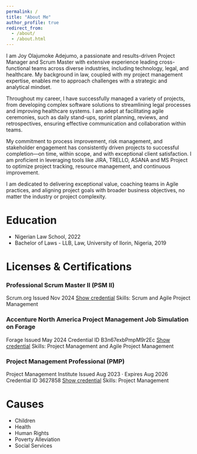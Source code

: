 ```yaml
---
permalink: /
title: "About Me"
author_profile: true
redirect_from: 
  - /about/
  - /about.html
---
```


I am Joy Olajumoke Adejumo, a passionate and results-driven Project Manager and Scrum Master with extensive experience leading cross-functional teams across diverse industries, including technology, legal, and healthcare. My background in law, coupled with my project management expertise, enables me to approach challenges with a strategic and analytical mindset.

Throughout my career, I have successfully managed a variety of projects, from developing complex software solutions to streamlining legal processes and improving healthcare systems. I am adept at facilitating agile ceremonies, such as daily stand-ups, sprint planning, reviews, and retrospectives, ensuring effective communication and collaboration within teams.

My commitment to process improvement, risk management, and stakeholder engagement has consistently driven projects to successful completion—on time, within scope, and with exceptional client satisfaction. I am proficient in leveraging tools like JIRA, TRELLO, ASANA and MS Project to optimize project tracking, resource management, and continuous improvement.

I am dedicated to delivering exceptional value, coaching teams in Agile practices, and aligning project goals with broader business objectives, no matter the industry or project complexity.


Education
======
* Nigerian Law School, 2022
* Bachelor of Laws - LLB, Law, University of Ilorin, Nigeria, 2019

Licenses & Certifications
======
### Professional Scrum Master II (PSM II)
Scrum.org
Issued Nov 2024
[Show credential](https://www.credly.com/badges/1244bca0-6b65-4247-9a57-8e01a60bdec3/public_url)
Skills: Scrum and Agile Project Management

### Accenture North America Project Management Job Simulation on Forage
Forage
Issued May 2024
Credential ID B3n67exbPmpM9r2Ec
[Show credential](https://www.linkedin.com/in/joy-adejumo-pmp/details/certifications/1714830815503/single-media-viewer/?type=IMAGE&profileId=ACoAACzbLpUBz1mk_aMXppeD6p4aIUs-gjqspbg)
Skills: Project Management and Agile Project Management

### Project Management Professional (PMP)
Project Management Institute
Issued Aug 2023 · Expires Aug 2026
Credential ID 3627858
[Show credential](https://www.linkedin.com/in/joy-adejumo-pmp/details/certifications/1730468286289/single-media-viewer/?type=IMAGE&profileId=ACoAACzbLpUBz1mk_aMXppeD6p4aIUs-gjqspbg)
Skills: Project Management

Causes
======
* Children 
* Health 
* Human Rights 
* Poverty Alleviation 
* Social Services